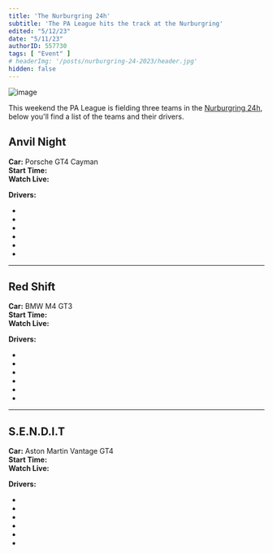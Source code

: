 ```yaml
---
title: 'The Nurburgring 24h'
subtitle: 'The PA League hits the track at the Nurburgring'
edited: "5/12/23"
date: "5/11/23"
authorID: 557730
tags: [ "Event" ]
# headerImg: '/posts/nurburgring-24-2023/header.jpg'
hidden: false
---
```


![image](/posts/nurburgring-24-2023/header.jpg)

This weekend the PA League is fielding three teams in the [Nurburgring 24h](https://www.iracing.com/this-week-iracing-nurburgring-24-special-event-2023/), below you'll find a list of the teams and their drivers. 

## Anvil Night 

**Car:** Porsche GT4 Cayman <br>
**Start Time:** <Time timestamp = "1683928800000" /><br>
**Watch Live:**

<TwitchWidget channel = "red_stapler" />
<TwitchWidget channel = "gargosthemighty" />

**Drivers:**
- <Driver accountId = "440513" />
- <Driver accountId = "241709" />
- <Driver accountId = "492603" />
- <Driver accountId = "646933" />
- <Driver accountId = "722005" />
- <Driver accountId = "214406" />

***

## Red Shift

**Car:** BMW M4 GT3 <br>
**Start Time:** <Time timestamp = "1683928800000" /><br>
**Watch Live:**

<TwitchWidget channel = "skiggity242" />
<TwitchWidget channel = "ravenholm337" />
<TwitchWidget channel = "keyma5ter" />

**Drivers:**
- <Driver accountId = "622658" />
- <Driver accountId = "18953" />
- <Driver accountId = "360342" />
- <Driver accountId = "748501" />
- <Driver accountId = "511940" />
- <Driver accountId = "541051" />

***

## S.E.N.D.I.T

**Car:** Aston Martin Vantage GT4 <br>
**Start Time:** <Time timestamp = "1683993600000" /><br>
**Watch Live:**

<TwitchWidget channel = "mattcribbsracing" />

**Drivers:**
- <Driver accountId = "334616" />
- <Driver accountId = "192476" />
- <Driver accountId = "567045" />
- <Driver accountId = "581642" />
- <Driver accountId = "534619" />
- <Driver accountId = "614434" />

